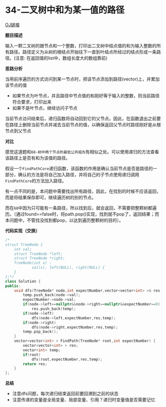 # 34-二叉树中和为某一值的路径

[OJ链接](https://www.nowcoder.com/practice/b736e784e3e34731af99065031301bca?tpId=13&tqId=11177&tPage=2&rp=1&ru=%2Fta%2Fcoding-interviews&qru=%2Fta%2Fcoding-interviews%2Fquestion-ranking)

**题目描述**

输入一颗二叉树的跟节点和一个整数，打印出二叉树中结点值的和为输入整数的所有路径。路径定义为从树的根结点开始往下一直到叶结点所经过的结点形成一条路径。(注意: 在返回值的list中，数组长度大的数组靠前)

**思路分析**

当用前序遍历的方式访问到某一节点时，把该节点添加到路径(vector)上，并累加该节点的值

* 如果节点为叶节点，并且路径中节点值的和刚好等于输入的整数，则当前路径符合要求，打印出来
* 如果不是叶节点，继续访问子节点

当前节点访问结束后，递归函数将自动回到它的父节点。因此，在函数退出之前要在路径上删除当前节点并减去当前节点的值，以确保返回父节点时路径刚好是从根节点到父节点

**对比**

感觉这道题和`68-树中两个节点的最低公共祖先`有相似之处。可以使用递归的方法查看该路径上是否有和为该值的路径。

假设一个`FindPathCore`递归函数，该函数的作用是确认当前节点是否是路径的一部分，确认的方法是将自己加入路径，并将自己的子节点使用递归调用`FindPathCore`的方法加入路径。

有一点不同的是，本问题中需要找出所有路径，因此，在找到的时候不应该返回，而是将结果保存即可，继续遍历树的别的节点。

而在`68`中因为只可能有一条路径，所以找到后，就会返回，不需要把整颗树都遍历。（通过found==false时，将path.pop()实现，找到就不pop了，返回结果；而本问题中，不管找没找到都pop，以达到遍历整颗树的目的）。

**代码实现（交换）**

```c++
/*
struct TreeNode {
	int val;
	struct TreeNode *left;
	struct TreeNode *right;
	TreeNode(int x) :
			val(x), left(NULL), right(NULL) {
	}
};*/
class Solution {
public:
    void dfs(TreeNode* node,int expectNumber,vector<vector<int> >& res,vector<int>& temp){
        temp.push_back(node->val);
        expectNumber-=node->val;
        if(node->left==nullptr&&node->right==nullptr&&expectNumber==0)
            res.push_back(temp);
        if(node->left)
            dfs(node->left,expectNumber,res,temp);
        if(node->right)
            dfs(node->right,expectNumber,res,temp);
        temp.pop_back();
    }
    vector<vector<int> > FindPath(TreeNode* root,int expectNumber) {
        vector<vector<int> > res;
        vector<int> temp;
        if(root)
            dfs(root,expectNumber,res,temp);
        return res;
    }
};
```

**总结**

* 注意dfs问题，每次递归结束返回前要回溯到之前的状态
* 注意传递的变量是全局变量、局部变量、引用？递归时变量值是否需要记忆

